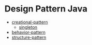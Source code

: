 # Design Pattern Java


- [creational-pattern](./src/creational-pattern/README.md)
  - [singleton](./src/creational-pattern/singleton/README.md) 
- [behavior-pattern](./src/behavior-pattern/README.md)
- [structure-pattern](./src/structure-pattern/README.md)